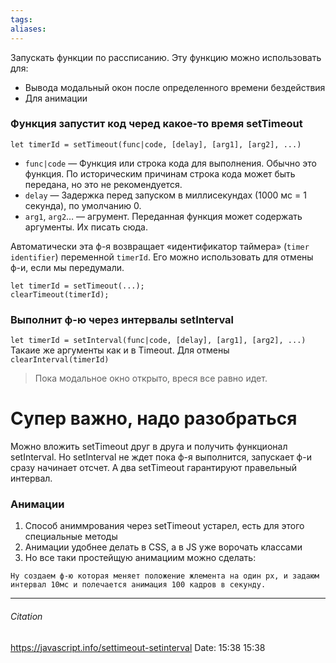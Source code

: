 ```yaml
---
tags: 
aliases: 
---
```

Запускать функции по рассписанию.
Эту функцию можно использовать для:
- Вывода модальный окон после определенного времени бездействия
- Для анимации

### Функция запустит код черед какое-то время setTimeout

`let timerId = setTimeout(func|code, [delay], [arg1], [arg2], ...)`
- `func|code`  — Функция или строка кода для выполнения. Обычно это функция. По историческим причинам строка кода может быть передана, но это не рекомендуется.
- `delay` — Задержка перед запуском в миллисекундах (1000 мс = 1 секунда), по умолчанию 0.
- `arg1`, `arg2`… — агрумент. Переданная функция может содержать аргументы. Их писать сюда.

Автоматически эта ф-я возвращает «идентификатор таймера» (`timer identifier`) переменной `timerId`. Его можно использовать для отмены ф-и, если мы передумали.
```
let timerId = setTimeout(...);
clearTimeout(timerId);
```

### Выполнит ф-ю через интервалы setInterval
`let timerId = setInterval(func|code, [delay], [arg1], [arg2], ...)`
Такаие же аргументы как и в Timeout. 
Для отмены `clearInterval(timerId)`
>Пока модальное окно открыто, вреся все равно идет.

# Супер важно, надо разобраться
Можно вложить setTimeout друг в друга и получить функционал setInterval. Но setInterval не ждет пока ф-я выполнится, запускает ф-и  сразу начинает отсчет. А два setTimeout гарантируют правельный интервал.

### Анимации
1. Способ аниммрования через setTimeout устарел, есть для этого специальные методы
2. Анимации удобнее делать в CSS, а в JS  уже ворочать классами
3. Но все таки простейщую анимациим можно сделать:
```
Ну создаем ф-ю которая меняет положение жлемента на один px, и задаюм интервал 10мс и полечается анимация 100 кадров в секунду.
```

---
###### Citation
https://javascript.info/settimeout-setinterval
Date: 15:38 15:38

